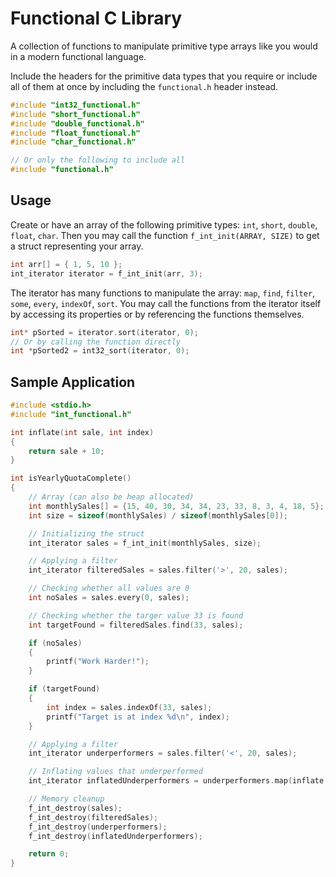 # Functional C Library

A collection of functions to manipulate primitive type arrays like you would in a modern functional language.

Include the headers for the primitive data types that you require or include all of them at once by including the `functional.h` header instead.

```c
#include "int32_functional.h"
#include "short_functional.h"
#include "double_functional.h"
#include "float_functional.h"
#include "char_functional.h"

// Or only the following to include all
#include "functional.h"
```

## Usage

Create or have an array of the following primitive types: `int`, `short`, `double`, `float`, `char`. Then you may call the function `f_int_init(ARRAY, SIZE)` to get a struct representing your array.

```c
int arr[] = { 1, 5, 10 };
int_iterator iterator = f_int_init(arr, 3);
```

The iterator has many functions to manipulate the array: `map`, `find`, `filter`, `some`, `every`, `indexOf`, `sort`. You may call the functions from the iterator itself by accessing its properties or by referencing the functions themselves.

```c
int* pSorted = iterator.sort(iterator, 0);
// Or by calling the function directly
int *pSorted2 = int32_sort(iterator, 0);
```

## Sample Application

```c
#include <stdio.h>
#include "int_functional.h"

int inflate(int sale, int index)
{
    return sale + 10;
}

int isYearlyQuotaComplete()
{
    // Array (can also be heap allocated)
    int monthlySales[] = {15, 40, 30, 34, 34, 23, 33, 8, 3, 4, 18, 5};
    int size = sizeof(monthlySales) / sizeof(monthlySales[0]);

    // Initializing the struct
    int_iterator sales = f_int_init(monthlySales, size);

    // Applying a filter
    int_iterator filteredSales = sales.filter('>', 20, sales);

    // Checking whether all values are 0
    int noSales = sales.every(0, sales);

    // Checking whether the targer value 33 is found
    int targetFound = filteredSales.find(33, sales);

    if (noSales)
    {
        printf("Work Harder!");
    }

    if (targetFound)
    {
        int index = sales.indexOf(33, sales);
        printf("Target is at index %d\n", index);
    }

    // Applying a filter
    int_iterator underperformers = sales.filter('<', 20, sales);

    // Inflating values that underperformed
    int_iterator inflatedUnderperformers = underperformers.map(inflate, underperformers);

    // Memory cleanup
    f_int_destroy(sales);
    f_int_destroy(filteredSales);
    f_int_destroy(underperformers);
    f_int_destroy(inflatedUnderperformers);

    return 0;
}
```
